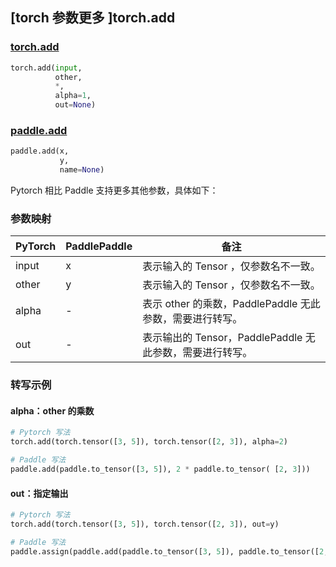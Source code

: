 ## [torch 参数更多 ]torch.add

### [torch.add](https://pytorch.org/docs/1.13/generated/torch.add.html?highlight=add#torch.add)

```python
torch.add(input,
          other,
          *,
          alpha=1,
          out=None)
```

### [paddle.add](https://www.paddlepaddle.org.cn/documentation/docs/zh/api/paddle/add_cn.html#add)

```python
paddle.add(x,
           y,
           name=None)
```

Pytorch 相比 Paddle 支持更多其他参数，具体如下：

### 参数映射

| PyTorch | PaddlePaddle | 备注                                                     |
| ------- | ------------ | -------------------------------------------------------- |
| input   | x            | 表示输入的 Tensor ，仅参数名不一致。                     |
| other   | y            | 表示输入的 Tensor ，仅参数名不一致。                     |
| alpha   | -            | 表示 other 的乘数，PaddlePaddle 无此参数，需要进行转写。   |
| out     | -            | 表示输出的 Tensor，PaddlePaddle 无此参数，需要进行转写。 |


### 转写示例

#### alpha：other 的乘数

```python
# Pytorch 写法
torch.add(torch.tensor([3, 5]), torch.tensor([2, 3]), alpha=2)

# Paddle 写法
paddle.add(paddle.to_tensor([3, 5]), 2 * paddle.to_tensor( [2, 3]))
```

#### out：指定输出

```python
# Pytorch 写法
torch.add(torch.tensor([3, 5]), torch.tensor([2, 3]), out=y)

# Paddle 写法
paddle.assign(paddle.add(paddle.to_tensor([3, 5]), paddle.to_tensor([2, 3])), y)
```
